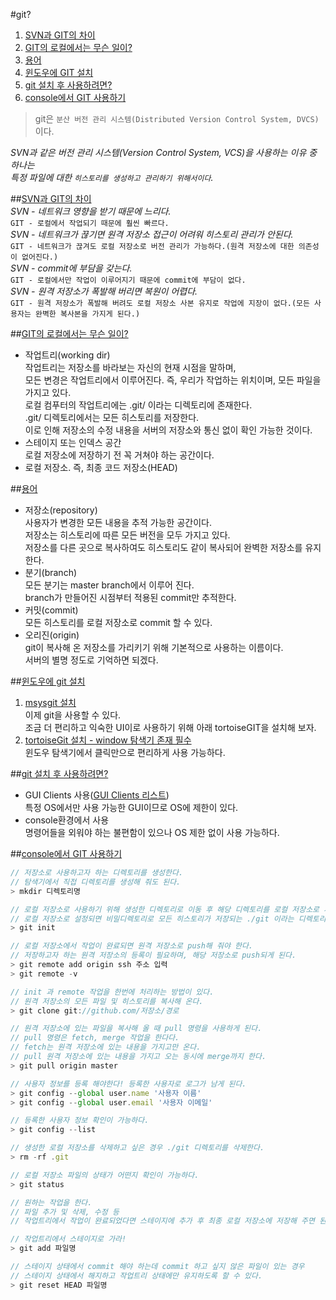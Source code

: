#git?

1. [SVN과 GIT의 차이](#svn_git)  
1. [GIT의 로컬에서는 무슨 일이?](#local_computer)  
1. [용어](#word)  
1. [윈도우에 GIT 설치](#setup)  
1. [git 설치 후 사용하려면?](#use)  
1. [console에서 GIT 사용하기](#console)  

> git은 `분산 버전 관리 시스템(Distributed Version Control System, DVCS)`이다.  

*SVN과 같은 버전 관리 시스템(Version Control System, VCS)을 사용하는 이유 중 하나는  
	특정 파일에 대한 `히스토리를 생성하고 관리하기 위해서이다`.*  

##<a href="#" name="svn_git">SVN과 GIT의 차이</a>  
*SVN - 네트워크 영향을 받기 때문에 느리다.*  
`GIT - 로컬에서 작업되기 때문에 훨씬 빠르다.`  
*SVN - 네트워크가 끊기면 원격 저장소 접근이 어려워 히스토리 관리가 안된다.*  
`GIT - 네트워크가 끊겨도 로컬 저장소로 버전 관리가 가능하다.(원격 저장소에 대한 의존성이 없어진다.)`  
*SVN - commit에 부담을 갖는다.*  
`GIT - 로컬에서만 작업이 이루어지기 때문에 commit에 부담이 없다.`  
*SVN - 원격 저장소가 폭발해 버리면 복원이 어렵다.*  
`GIT - 원격 저장소가 폭발해 버려도 로컬 저장소 사본 유지로 작업에 지장이 없다.(모든 사용자는 완벽한 복사본을 가지게 된다.)`  

##<a href="#" name="local_computer">GIT의 로컬에서는 무슨 일이?</a>  
* 작업트리(working dir)  
	작업트리는 저장소를 바라보는 자신의 현재 시점을 말하며,  
	모든 변경은 작업트리에서 이루어진다. 즉, 우리가 작업하는 위치이며, 모든 파일을 가지고 있다.  
	로컬 컴푸터의 작업트리에는 .git/ 이라는 디렉토리에 존재한다.  
	.git/ 디렉토리에서는 모든 히스토리를 저장한다.      
	이로 인해 저장소의 수정 내용을 서버의 저장소와 통신 없이 확인 가능한 것이다.  
* 스테이지 또는 인덱스 공간  
	로컬 저장소에 저장하기 전 꼭 거쳐야 하는 공간이다.  
* 로컬 저장소. 즉, 최종 코드 저장소(HEAD)  

##<a href="#" name="word">용어</a>  
* 저장소(repository)  
	사용자가 변경한 모든 내용을 추적 가능한 공간이다.  
	저장소는 히스토리에 따른 모든 버전을 모두 가지고 있다.  
	저장소를 다른 곳으로 복사하여도 히스토리도 같이 복사되어 완벽한 저장소를 유지한다.  
* 분기(branch)  
	모든 분기는 master branch에서 이루어 진다.  
	branch가 만들어진 시점부터 적용된 commit만 추적한다.  
* 커밋(commit)  
	모든 히스토리를 로컬 저장소로 commit 할 수 있다.  
* 오리진(origin)  
	git이 복사해 온 저장소를 가리키기 위해 기본적으로 사용하는 이름이다.  
	서버의 별명 정도로 기억하면 되겠다.  

##<a href="#" name="setup">윈도우에 git 설치</a>  
1. [msysgit 설치](https://code.google.com/p/msysgit/downloads/list "msysgit 설치")  
	이제 git을 사용할 수 있다.  
	조금 더 편리하고 익숙한 UI이로 사용하기 위해 아래 tortoiseGIT을 설치해 보자.  
1. [tortoiseGit 설치 - window 탐색기 존재 필수](https://code.google.com/p/tortoisegit/ "tortoiseGit 설치")  
	윈도우 탐색기에서 클릭만으로 편리하게 사용 가능하다.  

##<a href="#" name="use">git 설치 후 사용하려면?</a>  
* GUI Clients 사용([GUI Clients 리스트](http://git-scm.com/downloads/guis "GUI Clients로 이동"))  
	특정 OS에서만 사용 가능한 GUI이므로 OS에 제한이 있다.  
* console환경에서 사용  
	명령어들을 외워야 하는 불편함이 있으나 OS 제한 없이 사용 가능하다.  

##<a href="#" name="console">console에서 GIT 사용하기</a>  
		
```javascript
// 저장소로 사용하고자 하는 디렉토리를 생성한다.
// 탐색기에서 직접 디렉토리를 생성해 줘도 된다.
> mkdir 디렉토리명

// 로컬 저장소로 사용하기 위해 생성한 디렉토리로 이동 후 해당 디렉토리를 로컬 저장소로 사용하겠다고 선언한다!
// 로컬 저장소로 설정되면 비밀디렉토리로 모든 히스토리가 저장되는 ./git 이라는 디렉토리가 생성된다.  
> git init

// 로컬 저장소에서 작업이 완료되면 원격 저장소로 push해 줘야 한다.
// 저장하고자 하는 원격 저장소의 등록이 필요하며, 해당 저장소로 push되게 된다.
> git remote add origin ssh 주소 입력
> git remote -v

// init 과 remote 작업을 한번에 처리하는 방법이 있다.
// 원격 저장소의 모든 파일 및 히스토리를 복사해 온다.
> git clone git://github.com/저장소/경로

// 원격 저장소에 있는 파일을 복사해 올 때 pull 명령을 사용하게 된다.
// pull 명령은 fetch, merge 작업을 한다다.
// fetch는 원격 저장소에 있는 내용을 가지고만 온다.  
// pull 원격 저장소에 있는 내용을 가지고 오는 동시에 merge까지 한다.  
> git pull origin master

// 사용자 정보를 등록 해야한다! 등록한 사용자로 로그가 남게 된다.
> git config --global user.name '사용자 이름'
> git config --global user.email '사용자 이메일'

// 등록한 사용자 정보 확인이 가능하다.
> git config --list

// 생성한 로컬 저장소를 삭제하고 싶은 경우 ./git 디렉토리를 삭제한다.
> rm -rf .git

// 로컬 저장소 파일의 상태가 어떤지 확인이 가능하다.
> git status

// 원하는 작업을 한다.
// 파일 추가 및 삭제, 수정 등
// 작업트리에서 작업이 완료되었다면 스테이지에 추가 후 최종 로컬 저장소에 저장해 주면 된다.

// 작업트리에서 스테이지로 가라!
> git add 파일명

// 스테이지 상태에서 commit 해야 하는데 commit 하고 싶지 않은 파일이 있는 경우
// 스테이지 상태에서 해지하고 작업트리 상태에만 유지하도록 할 수 있다.
> git reset HEAD 파일명
```